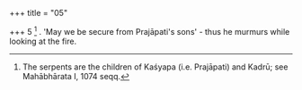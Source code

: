 +++
title = "05"

+++
5 [^3] . 'May we be secure from Prajāpati's sons' - thus he murmurs while looking at the fire.


[^3]:  The serpents are the children of Kaśyapa (i.e. Prajāpati) and Kadrū; see Mahābhārata I, 1074 seqq.
